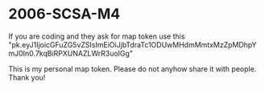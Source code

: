 # 2006-SCSA-M4

If you are coding and they ask for map token use this
"pk.eyJ1IjoicGFuZG5vZSIsImEiOiJjbTdraTc1ODUwMHdmMmtxMzZpMDhpYmJ0In0.7kqBiRPXUNAZLWrR3uoIGg"

This is my personal map token. Please do not anyhow share it with people. Thank you!